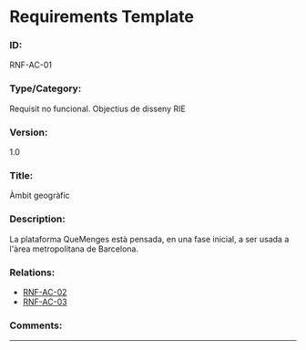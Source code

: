# Requirements Template
### ID: 
RNF-AC-01
### Type/Category: 
Requisit no funcional. Objectius de disseny RIE 
### Version: 
1.0
### Title:
Àmbit geogràfic
### Description: 
La plataforma QueMenges està pensada, en una fase inicial, a ser usada a l'àrea
metropolitana de Barcelona.
### Relations: 
* [RNF-AC-02](./RNF-AC-02.md)
* [RNF-AC-03](./RNF-AC-03.md)

### Comments: 

---
